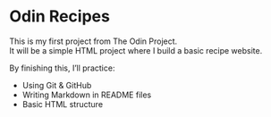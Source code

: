 # Odin Recipes

This is my first project from The Odin Project.  
It will be a simple HTML project where I build a basic recipe website.  

By finishing this, I’ll practice:  
- Using Git & GitHub  
- Writing Markdown in README files  
- Basic HTML structure  